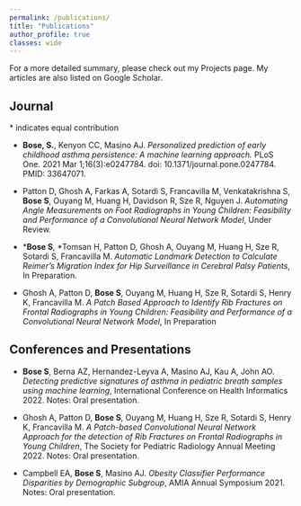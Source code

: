 ```yaml
---
permalink: /publications/
title: "Publications"
author_profile: true
classes: wide
---
```


For a more detailed summary, please check out my <a href="https://sauravbose.github.io/projects/" style="text-decoration: none;">Projects</a> page. My articles are also listed on <a href="https://scholar.google.com/citations?user=A4YHrcAAAAAJ&hl=en" style="text-decoration: none;">Google Scholar</a>.

## Journal
\* indicates equal contribution

* **Bose, S.**, Kenyon CC, Masino AJ. *Personalized prediction of early childhood asthma persistence: A machine learning approach.* PLoS One. 2021 Mar 1;16(3):e0247784. <a href="https://journals.plos.org/plosone/article?id=10.1371/journal.pone.0247784" style="text-decoration: none;">doi: 10.1371/journal.pone.0247784</a>. PMID: 33647071.

* Patton D, Ghosh A, Farkas A, Sotardi S, Francavilla M, Venkatakrishna S, **Bose S**, Ouyang M, Huang H, Davidson R, Sze R, Nguyen J. *Automating Angle Measurements on Foot Radiographs in Young Children: Feasibility and Performance of a Convolutional Neural Network Model*, Under Review.

* \***Bose S**, \*Tomsan H, Patton D, Ghosh A, Ouyang M, Huang H, Sze R, Sotardi S, Francavilla M. *Automatic Landmark Detection to Calculate Reimer’s Migration Index for Hip Surveillance in Cerebral Palsy Patients*, In Preparation.

* Ghosh A, Patton D, **Bose S**, Ouyang M, Huang H, Sze R, Sotardi S, Henry K, Francavilla M. *A Patch Based Approach to Identify Rib Fractures on Frontal Radiographs in Young Children: Feasibility and Performance of a Convolutional Neural Network Model*, In Preparation

## Conferences and Presentations

* **Bose S**, Berna AZ, Hernandez-Leyva A, Masino AJ, Kau A, John AO. *Detecting predictive signatures of asthma in pediatric breath samples using machine learning*, International Conference on Health Informatics 2022. Notes: Oral
presentation.

* Ghosh A, Patton D, **Bose S**, Ouyang M, Huang H, Sze R, Sotardi S, Henry K, Francavilla M. *A Patch-based Convolutional Neural Network Approach for the detection of Rib Fractures on Frontal Radiographs in Young Children*,
The Society for Pediatric Radiology Annual Meeting 2022. Notes: Oral presentation.

* Campbell EA, **Bose S**, Masino AJ. *Obesity Classifier Performance Disparities by Demographic Subgroup*, AMIA Annual Symposium 2021. Notes: Oral presentation.
